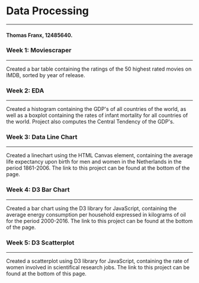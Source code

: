 # Data Processing
------
#### Thomas Franx, 12485640.


### Week 1: Moviescraper
------
Created a bar table containing the ratings of the 50 highest rated movies on IMDB, sorted by year of release.

### Week 2: EDA
------
Created a histogram containing the GDP's of all countries of the world, as well as a boxplot containing the rates of infant mortality for all countries of the world. Project also computes the Central Tendency of the GDP's.

### Week 3: Data Line Chart
------
Created a linechart using the HTML Canvas element, containing the average life expectancy upon birth for men and women in the Netherlands in the period 1861-2006. The link to this project can be found at the bottom of the page.

### Week 4: D3 Bar Chart
------
Created a bar chart using the D3 library for JavaScript, containing the average energy consumption per household expressed in kilograms of oil for the period 2000-2016. The link to this project can be found at the bottom of the page.

### Week 5: D3 Scatterplot
------
Created a scatterplot using D3 library for JavaScript, containing the rate of women involved in scientifical research jobs. The link to this project can be found at the bottom of this page.
